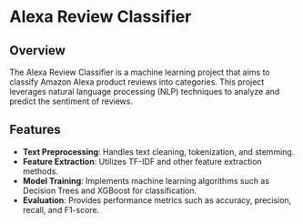 # Alexa Review Classifier

## Overview

The Alexa Review Classifier is a machine learning project that aims to classify Amazon Alexa product reviews into categories. This project leverages natural language processing (NLP) techniques to analyze and predict the sentiment of reviews.

## Features

- **Text Preprocessing**: Handles text cleaning, tokenization, and stemming.
- **Feature Extraction**: Utilizes TF-IDF and other feature extraction methods.
- **Model Training**: Implements machine learning algorithms such as Decision Trees and XGBoost for classification.
- **Evaluation**: Provides performance metrics such as accuracy, precision, recall, and F1-score.
